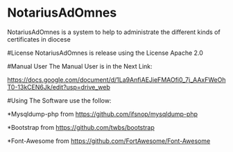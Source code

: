 # NotariusAdOmnes
NotariusAdOmnes is a system to help to administrate the different kinds of certificates in diocese

#License
NotariusAdOmnes is release using the License Apache 2.0

#Manual User
The Manual User is in the Next Link:

https://docs.google.com/document/d/1La9AnfiAEJieFMAOfi0_7j_AAxFWeOhT0-13kCEN6Jk/edit?usp=drive_web

#Using
The Software use the follow:

*Mysqldump-php from https://github.com/ifsnop/mysqldump-php

*Bootstrap from https://github.com/twbs/bootstrap

*Font-Awesome from https://github.com/FortAwesome/Font-Awesome

